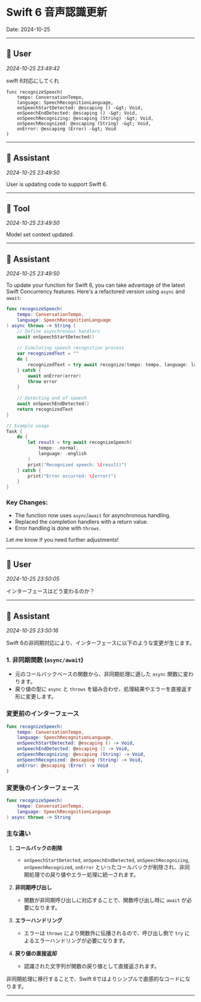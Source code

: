 # Swift 6 音声認識更新

Date: 2024-10-25

---

## 👤 User
*2024-10-25 23:49:42*

swift 6対応にしてくれ

    func recognizeSpeech(
        tempo: ConversationTempo,
        language: SpeechRecognitionLanguage,
        onSpeechStartDetected: @escaping () -&gt; Void,
        onSpeechEndDetected: @escaping () -&gt; Void,
        onSpeechRecognizing: @escaping (String) -&gt; Void,
        onSpeechRecognized: @escaping (String) -&gt; Void,
        onError: @escaping (Error) -&gt; Void
    )

---

## 🤖 Assistant
*2024-10-25 23:49:50*

User is updating code to support Swift 6.

---

## 🔧 Tool
*2024-10-25 23:49:50*

Model set context updated.

---

## 🤖 Assistant
*2024-10-25 23:49:50*

To update your function for Swift 6, you can take advantage of the latest Swift Concurrency features. Here's a refactored version using `async` and `await`:

```swift
func recognizeSpeech(
    tempo: ConversationTempo,
    language: SpeechRecognitionLanguage
) async throws -> String {
    // Define asynchronous handlers
    await onSpeechStartDetected()
    
    // Simulating speech recognition process
    var recognizedText = ""
    do {
        recognizedText = try await recognize(tempo: tempo, language: language)
    } catch {
        await onError(error)
        throw error
    }
    
    // Detecting end of speech
    await onSpeechEndDetected()
    return recognizedText
}

// Example usage
Task {
    do {
        let result = try await recognizeSpeech(
            tempo: .normal,
            language: .english
        )
        print("Recognized speech: \(result)")
    } catch {
        print("Error occurred: \(error)")
    }
}
```

### Key Changes:
- The function now uses `async`/`await` for asynchronous handling.
- Replaced the completion handlers with a return value.
- Error handling is done with `throws`.

Let me know if you need further adjustments!

---

## 👤 User
*2024-10-25 23:50:05*

インターフェースはどう変わるのか？

---

## 🤖 Assistant
*2024-10-25 23:50:16*

Swift 6の非同期対応により、インターフェースに以下のような変更が生じます。

### 1. **非同期関数 (`async/await`)**
- 元のコールバックベースの関数から、非同期処理に適した `async` 関数に変わります。
- 戻り値の型に `async` と `throws` を組み合わせ、処理結果やエラーを直接返す形に変更します。

### 変更前のインターフェース
```swift
func recognizeSpeech(
    tempo: ConversationTempo,
    language: SpeechRecognitionLanguage,
    onSpeechStartDetected: @escaping () -> Void,
    onSpeechEndDetected: @escaping () -> Void,
    onSpeechRecognizing: @escaping (String) -> Void,
    onSpeechRecognized: @escaping (String) -> Void,
    onError: @escaping (Error) -> Void
)
```

### 変更後のインターフェース
```swift
func recognizeSpeech(
    tempo: ConversationTempo,
    language: SpeechRecognitionLanguage
) async throws -> String
```

### 主な違い
1. **コールバックの削除**
   - `onSpeechStartDetected`, `onSpeechEndDetected`, `onSpeechRecognizing`, `onSpeechRecognized`, `onError` といったコールバックが削除され、非同期処理での戻り値やエラー処理に統一されます。

2. **非同期呼び出し**
   - 関数が非同期呼び出しに対応することで、関数呼び出し時に `await` が必要になります。

3. **エラーハンドリング**
   - エラーは `throws` により関数外に伝播されるので、呼び出し側で `try` によるエラーハンドリングが必要になります。

4. **戻り値の直接返却**
   - 認識された文字列が関数の戻り値として直接返されます。

非同期処理に移行することで、Swift 6ではよりシンプルで直感的なコードになります。

---

